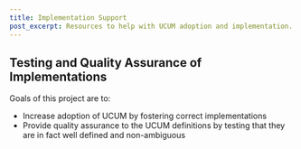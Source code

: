 ```yaml
--- 
title: Implementation Support 
post_excerpt: Resources to help with UCUM adoption and implementation. 
---
```


## Testing and Quality Assurance of Implementations

Goals of this project are to:

  - Increase adoption of UCUM by fostering correct implementations
  - Provide quality assurance to the UCUM definitions by testing that they are in fact well defined and non-ambiguous
